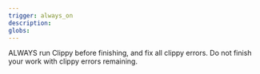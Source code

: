 ```yaml
---
trigger: always_on
description: 
globs: 
---
```


ALWAYS run Clippy before finishing, and fix all clippy errors. Do not finish your work with clippy errors remaining.
